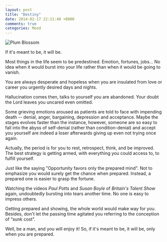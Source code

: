 ```yaml
---
layout: post
title: "Destiny"
date: 2014-02-17 22:21:48 +0800
comments: true
categories: Mood
---
```

![Plum Blossom](http://c.hiphotos.bdimg.com/album/s%3D550%3Bq%3D90%3Bc%3Dxiangce%2C100%2C100/sign=4a265a35f9f2b211e02e854bfabb1405/5243fbf2b2119313ea60c3f667380cd791238d50.jpg?referer=bd0f999974c6a7efe0319d16eb4e&x=.jpg)

If it's meant to be, it will be.  
  
Most things in the life seem to be predestined. Emotion, fortunes, jobs... No idea when it would burst into your life rather than when it would be going to vanish.<!--more-->  
  
You are always desperate and hopeless when you are insulated from love or career you urgently desired days and nights.  
  
Hallucination comes then, talks to yourself you are abandoned. Your doubt the Lord leaves you uncared even omitted. 
  
Some grieving emotions aroused as patients are told to face with impending death -- denial, anger, bargaining, depression and acceptance. Maybe the stages evolves faster than the instance, however, someone are so easy to fall into the abyss of self-denial (rather than condition-denial) and
 accept you yourself are indeed a loser afterwards giving up even not trying once again.  
  
Actually, the period is for you to rest, retrospect, think, and be improved. The best strategy is getting armed, with everything you could access to, to fulfill yourself.  
  
Just like the saying "Opportunity favors only the prepared mind". Not to emphasize you would surely get the chance when prepared. Instead, a prepared one is easier to grasp the fortune.  
  
Watching the videos *Paul Potts* and *Susan Boyle* of *Britain's Talent Show* again, undoubtedly bursting into tears another time. No one is easy to impress others.  
  
Getting prepared and showing, the whole world would make way for you. Besides, don't let the passing time agitated you referring to the conception of “sunk cost”.
  
Well, be a man, and you will enjoy it! So, if it's meant to be, it will be, only when you are prepared.